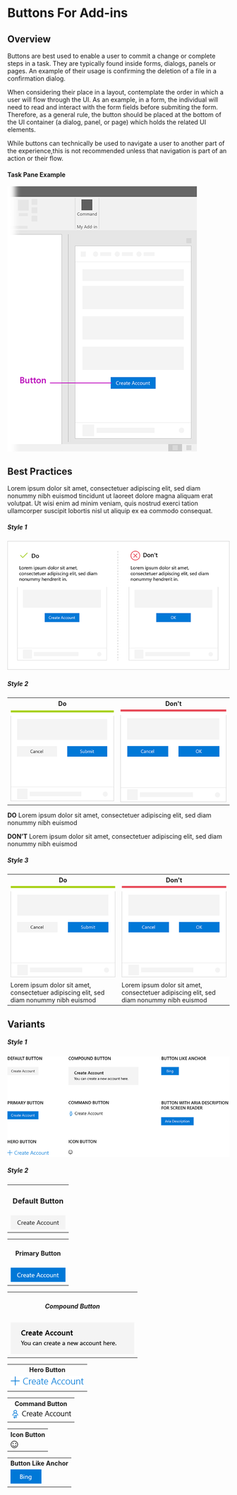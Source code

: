 # Buttons For Add-ins

## Overview

Buttons are best used to enable a user to commit a change or complete steps in a task. They are typically found inside forms, dialogs, panels or pages. An example of their usage is confirming the deletion of a file in a confirmation dialog.

When considering their place in a layout, contemplate the order in which a user will flow through the UI. As an example, in a form, the individual will need to read and interact with the form fields before submiting the form. Therefore, as a general rule, the button should be placed at the bottom of the UI container (a dialog, panel, or page) which holds the related UI elements.

While buttons can technically be used to navigate a user to another part of the experience,this is not recommended unless that navigation is part of an action or their flow.
  
#### Task Pane Example

![alt text](../../images/exampleButton@430.png)

## Best Practices

Lorem ipsum dolor sit amet, consectetuer adipiscing elit, sed diam nonummy nibh euismod tincidunt ut laoreet dolore magna aliquam erat volutpat. Ut wisi enim ad minim veniam, quis nostrud exerci tation ullamcorper suscipit lobortis nisl ut aliquip ex ea commodo consequat.  

##### Style 1

![alt text](../../images/doDont1@700.png)

##### Style 2

<table>
    <tr>
        <th>Do</th>
        <th>Don't</th>
    </tr>
    <tr>
        <td><img src="../../images/do1@320.png"></td>
        <td><img src="../../images/dont1@320.png"></td>
    </tr>
</table>

**DO** Lorem ipsum dolor sit amet, consectetuer adipiscing elit, sed diam nonummy nibh euismod 

**DON’T** Lorem ipsum dolor sit amet, consectetuer adipiscing elit, sed diam nonummy nibh euismod 

##### Style 3

<table>
    <tr>
        <th>Do</th>
        <th>Don't</th>
    </tr>
    <tr>
        <td><img src="../../images/do1@320.png"></td>
        <td><img src="../../images/dont1@320.png"></td>
    </tr>
    <tr>
        <td>Lorem ipsum dolor sit amet, consectetuer adipiscing elit, sed diam nonummy nibh euismod</td>
        <td>Lorem ipsum dolor sit amet, consectetuer adipiscing elit, sed diam nonummy nibh euismod</td>
    </tr>
</table>

## Variants

##### Style 1

![alt text](../../images/variants.png)

##### Style 2

<table>
    <tr>
        <th><h3>Default Button</h3></th>
    </tr>
    <tr>
        <td><img src="../../images/default.png"></td>
    </tr>
</table>

<table>
    <tr>
        <th><h4>Primary Button</h4></th>
    </tr>
    <tr>
        <td><img src="../../images/primary.png"></td>
    </tr>
</table>

<table>
    <tr>
        <th><h5>Compound Button</h5></th>
    </tr>
    <tr>
        <td><img src="../../images/compound.png"></td>
    </tr>
</table>

<table>
    <tr>
        <th>Hero Button</th>
    </tr>
    <tr>
        <td><img src="../../images/hero.png"></td>
    </tr>
</table>

<table>
    <tr>
        <th>Command Button</th>
    </tr>
    <tr>
        <td><img src="../../images/command.png"></td>
    </tr>
</table>

<table>
    <tr>
        <th>Icon Button</th>
    </tr>
    <tr>
        <td><img src="../../images/icon.png"></td>
    </tr>
</table>

<table>
    <tr>
        <th>Button Like Anchor</th>
    </tr>
    <tr>
        <td><img src="../../images/anchor.png"></td>
    </tr>
</table>